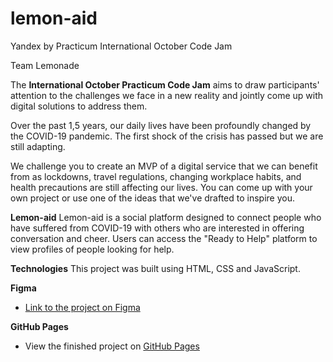 # lemon-aid
Yandex by Practicum  International October Code Jam

Team Lemonade

The **International October Practicum Code Jam** aims to draw participants' attention to the challenges we face in a new reality and jointly come up with digital solutions to address them.

Over the past 1,5 years, our daily lives have been profoundly changed by the COVID-19 pandemic. The first shock of the crisis has passed but we are still adapting.

We challenge you to create an MVP of a digital service that we can benefit from as lockdowns,  travel regulations, changing workplace habits, and health precautions are still affecting our lives. You can come up with your own project or use one of the ideas that we've drafted to inspire you.

**Lemon-aid**
Lemon-aid is a social platform designed to connect people who have suffered from COVID-19 with others who are interested in offering conversation and cheer. Users can access the "Ready to Help" platform to view profiles of people looking for help. 

**Technologies**
This project was built using HTML, CSS and JavaScript. 

**Figma**

* [Link to the project on Figma](https://www.figma.com/file/eZM2RkdEW3JRF4eQ78tIyI/Lemonade?node-id=11%3A2173)

**GitHub Pages**

* View the finished project on [GitHub Pages]()